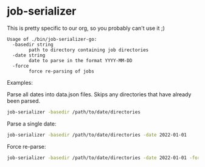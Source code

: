 # job-serializer

This is pretty specific to our org, so you probably can't use it ;)

```
Usage of ./bin/job-serializer-go:
  -basedir string
        path to directory containing job directories
  -date string
        date to parse in the format YYYY-MM-DD
  -force
        force re-parsing of jobs
```

Examples:

Parse all dates into data.json files. 
Skips any directories that have already been parsed.

```bash
job-serializer -basedir /path/to/date/directories
```

Parse a single date:

```bash
job-serializer -basedir /path/to/date/directories -date 2022-01-01
```

Force re-parse:

```bash
job-serializer -basedir /path/to/date/directories -date 2022-01-01 -force
```

